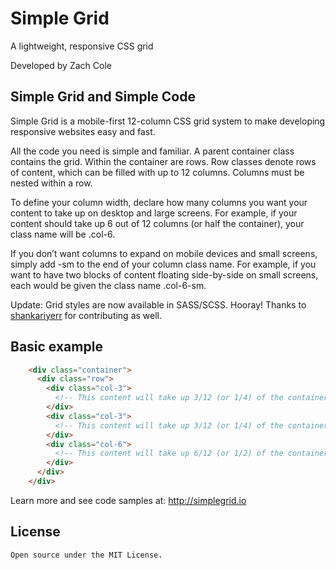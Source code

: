 # Simple Grid
A lightweight, responsive CSS grid  

Developed by Zach Cole

## Simple Grid and Simple Code

Simple Grid is a mobile-first 12-column CSS grid system to make developing responsive websites easy and fast.

All the code you need is simple and familiar. A parent container class contains the grid. Within the container are rows. Row classes denote rows of content, which can be filled with up to 12 columns. Columns must be nested within a row. 

To define your column width, declare how many columns you want your content to take up on desktop and large screens. For example, if your content should take up 6 out of 12 columns (or half the container), your class name will be .col-6.

If you don’t want columns to expand on mobile devices and small screens, simply add -sm to the end of your column class name. For example, if you want to have two blocks of content floating side-by-side on small screens, each would be given the class name .col-6-sm.

Update: Grid styles are now available in SASS/SCSS. Hooray! Thanks to [shankariyerr](https://github.com/shankariyerr/) for contributing as well.

## Basic example
```html
    <div class="container">
      <div class="row">
        <div class="col-3">
          <!-- This content will take up 3/12 (or 1/4) of the container -->
        </div>
        <div class="col-3">
          <!-- This content will take up 3/12 (or 1/4) of the container -->
        </div>
        <div class="col-6">
          <!-- This content will take up 6/12 (or 1/2) of the container -->
        </div>
      </div>
    </div>

```

Learn more and see code samples at: http://simplegrid.io

## License

    Open source under the MIT License.
